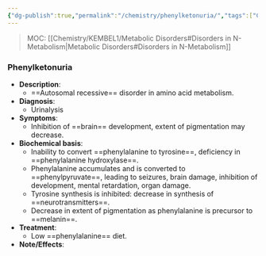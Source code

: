 ```yaml
---
{"dg-publish":true,"permalink":"/chemistry/phenylketonuria/","tags":["Chemistry/Biochemistry","Metabolic_Disorders/N_metab","Disease"]}
---
```


> MOC: [[Chemistry/KEMBEL1/Metabolic Disorders#Disorders in N-Metabolism\|Metabolic Disorders#Disorders in N-Metabolism]]

### Phenylketonuria
- **Description**: 
	- ==Autosomal recessive== disorder in amino acid metabolism.
- **Diagnosis**: 
	- Urinalysis
- **Symptoms**: 
	- Inhibition of ==brain== development, extent of pigmentation may decrease.
- **Biochemical basis**: 
	- Inability to convert ==phenylalanine to tyrosine==, deficiency in ==phenylalanine hydroxylase==.
	- Phenylalanine accumulates and is converted to ==phenylpyruvate==, leading to seizures, brain damage, inhibition of development, mental retardation, organ damage.
	- Tyrosine synthesis is inhibited: decrease in synthesis of ==neurotransmitters==.
	- Decrease in extent of pigmentation as phenylalanine is precursor to ==melanin==.
- **Treatment**:
	- Low ==phenylalanine== diet.
- **Note/Effects**:
<!--ID: 1730318525766-->
